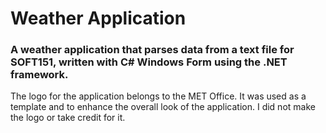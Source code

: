 # Weather Application

### A weather application that parses data from a text file for SOFT151, written with C# Windows Form using the .NET framework.

The logo for the application belongs to the MET Office. It was used as a template and to enhance the overall look of the application. I did not make the logo or take credit for it.
